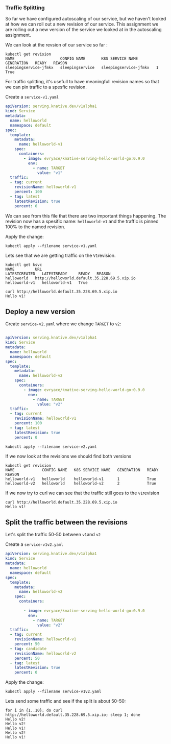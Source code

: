 ### Traffic Splitting

So far we have configured autoscaling of our service, but we haven't looked at how we can roll out a new revision of our service. This assignment we are rolling out a new version of the service we looked at in the autoscaling assignment.

We can look at the revsion of our service so far : 

```shell
kubectl get revision
NAME                    CONFIG NAME       K8S SERVICE NAME        GENERATION   READY   REASON
sleepingservice-jfmkx   sleepingservice   sleepingservice-jfmkx   1            True
```

For traffic splitting, it's usefull to have meaningfull revision names so that we can pin traffic to a spesfic revision. 

Create a `service-v1.yaml`

```yaml
apiVersion: serving.knative.dev/v1alpha1
kind: Service
metadata:
  name: helloworld
  namespace: default
spec:
  template:
    metadata:
      name: helloworld-v1
    spec:
      containers:
        - image: evryace/knative-serving-hello-world-go:0.9.0
          env:
            - name: TARGET
              value: "v1"
  traffic:
  - tag: current
    revisionName: helloworld-v1
    percent: 100
  - tag: latest
    latestRevision: true
    percent: 0 
```

We can see from this file that there are two important things happening. The revision now has a spesific name: `helloworld-v1` and the traffic is pinned 100% to the named revision.

Apply the change:

```shell
kubectl apply --filename service-v1.yaml
```

Lets see that we are getting traffic on the `V1`revision.

```shell
kubectl get ksvc
NAME         URL                                            LATESTCREATED   LATESTREADY     READY   REASON
helloworld   http://helloworld.default.35.228.69.5.xip.io   helloworld-v1   helloworld-v1   True

curl http://helloworld.default.35.228.69.5.xip.io
Hello v1!

```

## Deploy a new version

Create `service-v2.yaml` where we change `TARGET` to `v2`:

```yaml

apiVersion: serving.knative.dev/v1alpha1
kind: Service
metadata:
  name: helloworld
  namespace: default
spec:
  template:
    metadata:
      name: helloworld-v2
    spec:
      containers:
        - image: evryace/knative-serving-hello-world-go:0.9.0
          env:
            - name: TARGET
              value: "v2"
  traffic:
  - tag: current
    revisionName: helloworld-v1
    percent: 100
  - tag: latest
    latestRevision: true
    percent: 0        

```

```shell
kubectl apply --filename service-v2.yaml
```

If we now look at the revisions we should find both versions

```shell
kubectl get revision
NAME            CONFIG NAME   K8S SERVICE NAME   GENERATION   READY   REASON
helloworld-v1   helloworld    helloworld-v1      1            True
helloworld-v2   helloworld    helloworld-v2      2            True
```

If we now try to curl we can see that the traffic still goes to the `v1`revision

```shell
curl http://helloworld.default.35.228.69.5.xip.io
Hello v1!
```


## Split the traffic between the revisions

Let's split the traffic 50-50 between `v1`and `v2`


Create a `service-v1v2.yaml`

```yaml
apiVersion: serving.knative.dev/v1alpha1
kind: Service
metadata:
  name: helloworld
  namespace: default
spec:
  template:
    metadata:
      name: helloworld-v2
    spec:
      containers:
        
        - image: evryace/knative-serving-hello-world-go:0.9.0
          env:
            - name: TARGET
              value: "v2"
  traffic:
  - tag: current
    revisionName: helloworld-v1
    percent: 50
  - tag: candidate
    revisionName: helloworld-v2
    percent: 50
  - tag: latest
    latestRevision: true
    percent: 0
```

Apply the change: 

```shell
kubectl apply --filename service-v1v2.yaml
```

Lets send some traffic and see if the split is about 50-50:

```shell
for i in {1..10}; do curl http://helloworld.default.35.228.69.5.xip.io; sleep 1; done
Hello v2!
Hello v2!
Hello v1!
Hello v2!
Hello v1!
```





